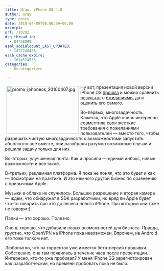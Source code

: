 ```yaml
---
title: Итак, iPhone OS 4.0
author: Gray
type: posts
date: 2010-04-09T08:06:09+00:00
excerpt:
url: /10202
dsq_thread_id:
  - 84458099
esml_socialcount_LAST_UPDATED:
  - 1497240485
essb_cache_expire:
  - 1614524555
categories:
  - Uncategorized

---
```








<img src="https://i1.wp.com/www.searchengines.ru/blog/promo_iphoneos_20100407.jpg?resize=236%2C155" width="236" height="155" alt="promo_iphoneos_20100407.jpg" style="float:left; margin-top:5px; margin-right:5px; margin-bottom:5px; margin-left:5px;" data-recalc-dims="1" /> 

Ну вот, презентация новой версии iPhone OS <a href="http://www.engadget.com/2010/04/08/live-from-apples-iphone-os-4-event/" target="_blank">прошла</a> и можно сравнить <a href="http://www.apple.com/iphone/preview-iphone-os/" target="_blank">результат</a> с <a href="http://www.searchengines.ru/blog/archives/010190.html" target="_blank">ожиданиями</a>, да и оценить его самого.

<nobr>Во-первых</nobr>, многозадачность. Кажется, что Apple очень интересно совместила свои жесткие требования с пожеланиями пользователей — вместо того, чтобы разрешать чистую многозадачность с возможностями запустить абсолютно все вместе, они разобрали разумно возможные случаи и решили задачу только для них.

<nobr>Во-вторых</nobr>, улучшенная почта. Как и просили — единый инбокс, новые возможности и все такое.

<nobr>В-третьих</nobr>, рекламная платформа. Я пока не понял, что это будет и как — посмотрим на практике. И это немного другой бизнес по сравнению с привычным Apple.

Музыки в облаке не случилось. Большее разрешение и вторая камера — ждем, что обнаружат в SDK разработчики, но вряд ли Apple будет <nobr>что-то</nobr> говорить про это до анонса нового iPhone. Про который они тоже не говорят:).

Папки — это хорошо. Полезно.

Очень хорошо, что добавили новых возможностей для бизнеса. Правда, грустно, что OpenVPN на iPhone пока невозможен. Впрочем, на Android его тоже толком нет.

Любопытно, что на торрентах уже имеется <nobr>бета-версия</nobr> прошивки. Собственно, она там появилась в течение часа после презентации. Интересно, <nobr>кто-то</nobr> уже пробовал? У меня iPhone 3G зарегистрирован как разработческий, но времени пробовать пока не было.
